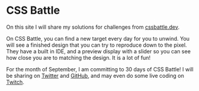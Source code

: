 # CSS Battle

On this site I will share my solutions for challenges from [cssbattle.dev](https://cssbattle.dev). 

On CSS Battle, you can find a new target every day for you to unwind. You will see a finished design that you can try to reproduce down to the pixel. They have a built in IDE, and a preview display with a slider so you can see how close you are to matching the design. It is a lot of fun!

For the month of September, I am committing to 30 days of CSS Battle! I will be sharing on [Twitter](https://x.com/NotMichaella) and [GitHub](https://github.com/michaella23), and may even do some live coding on [Twitch](https://twitch.com/NotMichaella).